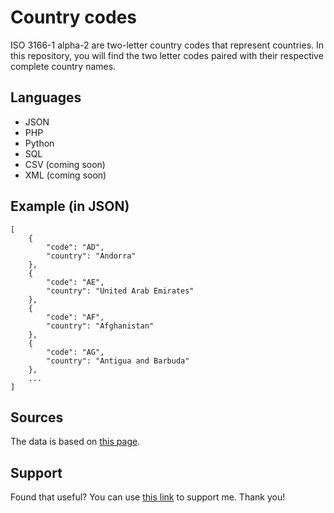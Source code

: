# Country codes

ISO 3166-1 alpha-2 are two-letter country codes that represent countries. In this repository, you will find the two letter codes paired with their respective complete country names. 

## Languages
* JSON
* PHP
* Python
* SQL
* CSV (coming soon)
* XML (coming soon)

## Example (in JSON)
```
[
    {
        "code": "AD",
        "country": "Andorra"
    },
    {
        "code": "AE",
        "country": "United Arab Emirates"
    },
    {
        "code": "AF",
        "country": "Afghanistan"
    },
    {
        "code": "AG",
        "country": "Antigua and Barbuda"
    },
    ...
]
```

## Sources
The data is based on [this page](https://en.wikipedia.org/wiki/ISO_3166-1_alpha-2).

## Support
Found that useful? You can use [this link](https://www.buymeacoffee.com/samuelryc) to support me. Thank you!
